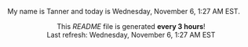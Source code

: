 My name is Tanner and today is Wednesday, November 6, 1:27 AM EST.

<p align="center">This <i>README</i> file is generated <b>every 3 hours</b>!</br>Last refresh: Wednesday, November 6, 1:27 AM EST<br /></p>
